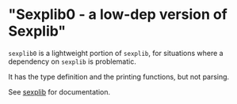 "Sexplib0 - a low-dep version of Sexplib"
=========================================

`sexplib0` is a lightweight portion of `sexplib`, for situations where a
dependency on `sexplib` is problematic.

It has the type definition and the printing functions, but not parsing.

See  [sexplib](https://github.com/janestreet/sexplib) for documentation.

